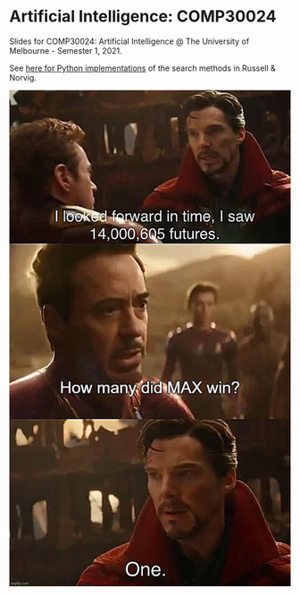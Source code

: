 # Artificial Intelligence: COMP30024

Slides for COMP30024: Artificial Intelligence @ The University of Melbourne - Semester 1, 2021.

See [here for Python implementations](https://github.com/aimacode/aima-python) of the search methods in Russell & Norvig.

![all_possible_futures](/assets/strange_meme.jpg)
